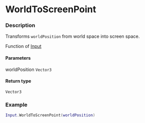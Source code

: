 # WorldToScreenPoint

### Description

Transforms `worldPosition` from world space into screen space.

Function of [Input](../../)

#### Parameters

worldPosition `Vector3`

#### Return type

`Vector3`

### Example

```lua
Input.WorldToScreenPoint(worldPosition)
```
